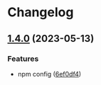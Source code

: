 # Changelog

## [1.4.0](https://github.com/NewCodeDevelopment/ui/compare/v1.3.0...v1.4.0) (2023-05-13)


### Features

* npm config ([6ef0df4](https://github.com/NewCodeDevelopment/ui/commit/6ef0df43b3f44da8d055769c4f0ecb820233c18c))
